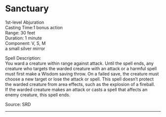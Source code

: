 # Sanctuary
1st-level Abjuration<br>
Casting Time:1 bonus action<br>
Range: 30 feet<br>
Duration: 1 minute<br>
Component: V, S, M<br>
a small silver mirror

Spell Description:<br>
You ward a creature within range against attack. Until the spell ends, any creature who targets the warded creature with an attack or a harmful spell must first make a Wisdom saving throw. On a failed save, the creature must choose a new target or lose the attack or spell. This spell doesn’t protect the warded creature from area effects, such as the explosion of a fireball.<br>If the warded creature makes an attack or casts a spell that affects an enemy creature, this spell ends.

Source: SRD

---